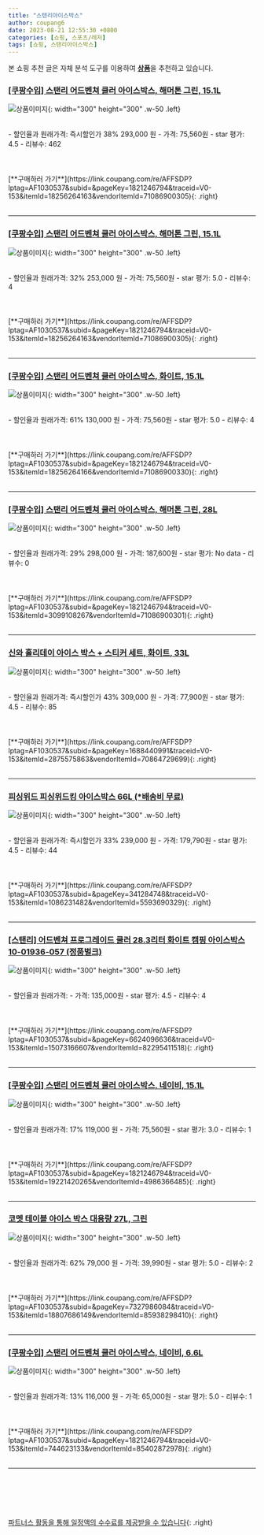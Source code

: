 ```yaml
---
title: "스탠리아이스박스"
author: coupang6
date: 2023-08-21 12:55:30 +0800
categories: [쇼핑, 스포츠/레저]
tags: [쇼핑, 스탠리아이스박스]
---
```


본 쇼핑 추천 글은 자체 분석 도구를 이용하여 [**상품**](https://link.coupang.com/a/bao1ui)을 추천하고 있습니다.

### [[쿠팡수입] 스탠리 어드벤쳐 쿨러 아이스박스, 해머톤 그린, 15.1L](https://link.coupang.com/re/AFFSDP?lptag=AF1030537&subid=&pageKey=1821246794&traceid=V0-153&itemId=18256264163&vendorItemId=71086900305)

![상품이미지](https://thumbnail8.coupangcdn.com/thumbnails/remote/230x230ex/image/retail/images/3646807561660482-4d9f4f1b-048f-4ff4-a382-250735982499.jpg){: width="300" height="300" .w-50 .left}


<br>
- 할인율과 원래가격: 즉시할인가 38%  293,000   원
- 가격: 75,560원
- star 평가: 4.5
- 리뷰수: 462
<br>
<br>
<br>
<br>
[**구매하러 가기**](https://link.coupang.com/re/AFFSDP?lptag=AF1030537&subid=&pageKey=1821246794&traceid=V0-153&itemId=18256264163&vendorItemId=71086900305){: .right}
<br>
<br>

---

### [[쿠팡수입] 스탠리 어드벤쳐 쿨러 아이스박스, 해머톤 그린, 15.1L](https://link.coupang.com/re/AFFSDP?lptag=AF1030537&subid=&pageKey=1821246794&traceid=V0-153&itemId=18256264163&vendorItemId=71086900305)

![상품이미지](https://thumbnail8.coupangcdn.com/thumbnails/remote/230x230ex/image/retail/images/3646807561660482-4d9f4f1b-048f-4ff4-a382-250735982499.jpg){: width="300" height="300" .w-50 .left}


<br>
- 할인율과 원래가격: 32%  253,000   원
- 가격: 75,560원
- star 평가: 5.0
- 리뷰수: 4
<br>
<br>
<br>
<br>
[**구매하러 가기**](https://link.coupang.com/re/AFFSDP?lptag=AF1030537&subid=&pageKey=1821246794&traceid=V0-153&itemId=18256264163&vendorItemId=71086900305){: .right}
<br>
<br>

---

### [[쿠팡수입] 스탠리 어드벤쳐 쿨러 아이스박스, 화이트, 15.1L](https://link.coupang.com/re/AFFSDP?lptag=AF1030537&subid=&pageKey=1821246794&traceid=V0-153&itemId=18256264166&vendorItemId=71086900330)

![상품이미지](https://thumbnail8.coupangcdn.com/thumbnails/remote/230x230ex/image/retail/images/2020/07/14/15/4/e3ce3860-4bb3-442a-ad70-ca35348d1a22.jpg){: width="300" height="300" .w-50 .left}


<br>
- 할인율과 원래가격: 61%  130,000   원
- 가격: 75,560원
- star 평가: 5.0
- 리뷰수: 4
<br>
<br>
<br>
<br>
[**구매하러 가기**](https://link.coupang.com/re/AFFSDP?lptag=AF1030537&subid=&pageKey=1821246794&traceid=V0-153&itemId=18256264166&vendorItemId=71086900330){: .right}
<br>
<br>

---

### [[쿠팡수입] 스탠리 어드벤쳐 쿨러 아이스박스, 해머톤 그린, 28L](https://link.coupang.com/re/AFFSDP?lptag=AF1030537&subid=&pageKey=1821246794&traceid=V0-153&itemId=3099108267&vendorItemId=71086900301)

![상품이미지](https://thumbnail10.coupangcdn.com/thumbnails/remote/230x230ex/image/retail/images/2020/07/14/15/0/a41b3a29-3fb1-428b-b3b8-4f826dea74e9.jpg){: width="300" height="300" .w-50 .left}


<br>
- 할인율과 원래가격: 29%  298,000   원
- 가격: 187,600원
- star 평가: No data
- 리뷰수: 0
<br>
<br>
<br>
<br>
[**구매하러 가기**](https://link.coupang.com/re/AFFSDP?lptag=AF1030537&subid=&pageKey=1821246794&traceid=V0-153&itemId=3099108267&vendorItemId=71086900301){: .right}
<br>
<br>

---

### [신와 홀리데이 아이스 박스 + 스티커 세트, 화이트, 33L](https://link.coupang.com/re/AFFSDP?lptag=AF1030537&subid=&pageKey=1688440991&traceid=V0-153&itemId=2875575863&vendorItemId=70864729699)

![상품이미지](https://thumbnail8.coupangcdn.com/thumbnails/remote/230x230ex/image/retail/images/6599319217455613-df0c1d6e-77d4-4528-9e25-9ea4a78adb66.jpg){: width="300" height="300" .w-50 .left}


<br>
- 할인율과 원래가격: 즉시할인가 43%  309,000   원
- 가격: 77,900원
- star 평가: 4.5
- 리뷰수: 85
<br>
<br>
<br>
<br>
[**구매하러 가기**](https://link.coupang.com/re/AFFSDP?lptag=AF1030537&subid=&pageKey=1688440991&traceid=V0-153&itemId=2875575863&vendorItemId=70864729699){: .right}
<br>
<br>

---

### [피싱위드 피싱위드킹 아이스박스 66L (*배송비 무료)](https://link.coupang.com/re/AFFSDP?lptag=AF1030537&subid=&pageKey=341284748&traceid=V0-153&itemId=1086231482&vendorItemId=5593690329)

![상품이미지](https://thumbnail9.coupangcdn.com/thumbnails/remote/230x230ex/image/vendor_inventory/ccd5/45af4e4b354cda01fe85578f0f35f386e9c28b940a807ab6a918edcb8066.jpg){: width="300" height="300" .w-50 .left}


<br>
- 할인율과 원래가격: 즉시할인가 33%  239,000   원
- 가격: 179,790원
- star 평가: 4.5
- 리뷰수: 44
<br>
<br>
<br>
<br>
[**구매하러 가기**](https://link.coupang.com/re/AFFSDP?lptag=AF1030537&subid=&pageKey=341284748&traceid=V0-153&itemId=1086231482&vendorItemId=5593690329){: .right}
<br>
<br>

---

### [[스탠리] 어드벤쳐 프로그레이드 쿨러 28.3리터 화이트 캠핑 아이스박스 10-01936-057 (정품벌크)](https://link.coupang.com/re/AFFSDP?lptag=AF1030537&subid=&pageKey=6624096636&traceid=V0-153&itemId=15073166607&vendorItemId=82295411518)

![상품이미지](https://thumbnail10.coupangcdn.com/thumbnails/remote/230x230ex/image/vendor_inventory/b5d2/9f48429e73ad0f339715405bb92533b10bf7d0261b018bfdf9736c68a0c4.jpg){: width="300" height="300" .w-50 .left}


<br>
- 할인율과 원래가격: 
- 가격: 135,000원
- star 평가: 4.5
- 리뷰수: 4
<br>
<br>
<br>
<br>
[**구매하러 가기**](https://link.coupang.com/re/AFFSDP?lptag=AF1030537&subid=&pageKey=6624096636&traceid=V0-153&itemId=15073166607&vendorItemId=82295411518){: .right}
<br>
<br>

---

### [[쿠팡수입] 스탠리 어드벤쳐 쿨러 아이스박스, 네이비, 15.1L](https://link.coupang.com/re/AFFSDP?lptag=AF1030537&subid=&pageKey=1821246794&traceid=V0-153&itemId=19221420265&vendorItemId=4986366485)

![상품이미지](https://thumbnail6.coupangcdn.com/thumbnails/remote/230x230ex/image/retail/images/1248163239171057-527ac0d2-6ff2-4311-88f6-66c6e3819f41.jpg){: width="300" height="300" .w-50 .left}


<br>
- 할인율과 원래가격: 17%  119,000   원
- 가격: 75,560원
- star 평가: 3.0
- 리뷰수: 1
<br>
<br>
<br>
<br>
[**구매하러 가기**](https://link.coupang.com/re/AFFSDP?lptag=AF1030537&subid=&pageKey=1821246794&traceid=V0-153&itemId=19221420265&vendorItemId=4986366485){: .right}
<br>
<br>

---

### [코멧 테이블 아이스 박스 대용량 27L, 그린](https://link.coupang.com/re/AFFSDP?lptag=AF1030537&subid=&pageKey=7327986084&traceid=V0-153&itemId=18807686149&vendorItemId=85938298410)

![상품이미지](https://thumbnail10.coupangcdn.com/thumbnails/remote/230x230ex/image/retail/images/3820617313169875-0bbddf9e-9952-49f9-9634-d719777a6753.jpg){: width="300" height="300" .w-50 .left}


<br>
- 할인율과 원래가격: 62%  79,000   원
- 가격: 39,990원
- star 평가: 5.0
- 리뷰수: 2
<br>
<br>
<br>
<br>
[**구매하러 가기**](https://link.coupang.com/re/AFFSDP?lptag=AF1030537&subid=&pageKey=7327986084&traceid=V0-153&itemId=18807686149&vendorItemId=85938298410){: .right}
<br>
<br>

---

### [[쿠팡수입] 스탠리 어드벤쳐 쿨러 아이스박스, 네이비, 6.6L](https://link.coupang.com/re/AFFSDP?lptag=AF1030537&subid=&pageKey=1821246794&traceid=V0-153&itemId=744623133&vendorItemId=85402872978)

![상품이미지](https://thumbnail10.coupangcdn.com/thumbnails/remote/230x230ex/image/vendor_inventory/4976/ffcf21a18306e5c596e0de26fc882b24481e731893f62dd423f00f4b9c8e.png){: width="300" height="300" .w-50 .left}


<br>
- 할인율과 원래가격: 13%  116,000   원
- 가격: 65,000원
- star 평가: 5.0
- 리뷰수: 1
<br>
<br>
<br>
<br>
[**구매하러 가기**](https://link.coupang.com/re/AFFSDP?lptag=AF1030537&subid=&pageKey=1821246794&traceid=V0-153&itemId=744623133&vendorItemId=85402872978){: .right}
<br>
<br>

---
<br><br><br><br><br> [파트너스 활동을 통해 일정액의 수수료를 제공받을 수 있습니다](https://link.coupang.com/a/bao1ui){: .right}